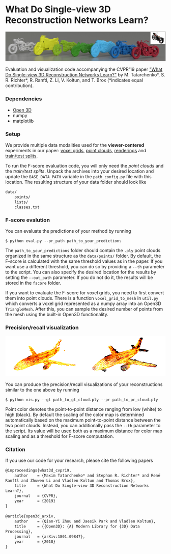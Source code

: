# What Do Single-view 3D Reconstruction Networks Learn?

![thumbnail](img/thumb.png)

Evaluation and visualization code accompanying the CVPR'19 paper ["What Do Single-view 3D Reconstruction Networks Learn?"](https://lmb.informatik.uni-freiburg.de/Publications/2019/TB19/paper-s3d.pdf) by M. Tatarchenko*, S. R. Richter*, R. Ranftl, Z. Li, V. Koltun, and T. Brox (*indicates equal contribution).

### Dependencies

* [Open 3D](https://github.com/intel-isl/Open3D)
* numpy
* matplotlib

### Setup

We provide multiple data modalities used for the **viewer-centered** experiments in our paper: [voxel grids](https://lmb.informatik.uni-freiburg.de/data/what3d/voxels.zip), [point clouds](https://lmb.informatik.uni-freiburg.de/data/what3d/points.zip), [renderings](https://lmb.informatik.uni-freiburg.de/data/what3d/renderings.zip) and [train/test splits](https://lmb.informatik.uni-freiburg.de/data/what3d/splits.zip).

To run the F-score evaluation code, you will only need the *point clouds* and the *train/test splits*. Unpack the archives into your desired location and update the `BASE_DATA_PATH` variable in the `path_config.py` file with this location. The resulting structure of your data folder should look like

```
data/
    points/
    lists/
    classes.txt
```

### F-score evalution

You can evaluate the predictions of your method by running

```
$ python eval.py --pr_path path_to_your_predictions
```

The `path_to_your_predictions` folder should contain the `.ply` point clouds organized in the same structure as the `data/points/` folder.
By default, the F-score is calculated with the same threshold values as in the paper. If you want use a different threshold, you can do so by providing a `--th` parameter to the script. You can also specify the desired location for the results by setting the `--out_path` parameter. If you do not do it, the results will be stored in the `fscore` folder.

If you want to evaluate the F-score for voxel grids, you need to first convert them into point clouds. There is a function `voxel_grid_to_mesh` in `util.py` which converts a voxel grid represented as a numpy array into an Open3D `TriangleMesh`. After this, you can sample the desired number of points from the mesh using the built-in Open3D functionality.

### Precision/recall visualization

![precision-recall](img/precision_recall.png)

You can produce the precision/recall visualizations of your reconstructions similar to the one above by running

```
$ python vis.py --gt path_to_gt_cloud.ply --pr path_to_pr_cloud.ply
```

Point color denotes the point-to-point distance ranging from low (white) to high (black). By default the scaling of the color map is determined automatically based on the maximum point-to-point distance between the two point clouds. Instead, you can additionally pass the `--th` parameter to the script. Its value will be used both as a maximum distance for color map scaling and as a threshold for F-score computation.

### Citation

If you use our code for your research, please cite the following papers

```
@inproceedings{what3d_cvpr19,
	author    = {Maxim Tatarchenko* and Stephan R. Richter* and René Ranftl and Zhuwen Li and Vladlen Koltun and Thomas Brox},
	title     = {What Do Single-view 3D Reconstruction Networks Learn?},
	journal   = {CVPR},
	year      = {2019}
}

@article{open3d_arxiv,
	author    = {Qian-Yi Zhou and Jaesik Park and Vladlen Koltun},
	title     = {{Open3D}: {A} Modern Library for {3D} Data Processing},
	journal   = {arXiv:1801.09847},
	year      = {2018}
}
```

